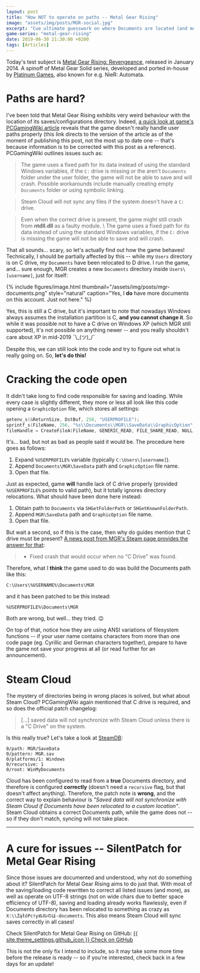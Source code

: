 ```yaml
---
layout: post
title: "How NOT to operate on paths -- Metal Gear Rising"
image: "assets/img/posts/MGR-social.jpg"
excerpt: "Cue ultimate guesswork on where Documents are located (and more)."
game-series: "metal-gear-rising"
date: 2019-06-30 21:30:00 +0200
tags: [Articles]
---
```


Today's test subject is [Metal Gear Rising: Revengeance](https://en.wikipedia.org/wiki/Metal_Gear_Rising:_Revengeance), released in January 2014.
A spinoff of Metal Gear Solid series, developed and ported in-house by [Platinum Games](https://www.platinumgames.com/), also known for e.g. NieR: Automata.

# Paths are hard?

I've been told that Metal Gear Rising exhibits very weird behaviour with the location of its saves/configurations directory.
Indeed, [a quick look at game's PCGamingWiki article](https://pcgamingwiki.com/w/index.php?title=Metal_Gear_Rising:_Revengeance&oldid=764289) reveals that the game doesn't really handle user paths properly
(this link directs to the version of the article as of the moment of publishing this post, not the most up to date one -- that's because information is to be corrected with this post as a reference).
PCGamingWiki outlines issues such as:

> <i class="fas fa-thumbs-down"></i> The game uses a fixed path for its data instead of using the standard Windows variables, if the `C:` drive is missing or the aren't `Documents` folder under the user folder,
> the game will not be able to save and will crash. Possible workarounds include manually creating empty `Documents` folder or using symbolic linking.

> <i class="fas fa-info-circle"></i> Steam Cloud will not sync any files if the system doesn't have a `C:` drive.

> <i class="fas fa-info-circle"></i> Even when the correct drive is present, the game might still crash from **ntdll.dll** as a faulty module. \\
> <i class="fas fa-thumbs-down"></i> The game uses a fixed path for its data instead of using the standard Windows variables, if the `C:` drive is missing the game will not be able to save and will crash.

That all sounds... scary, so let's actually find out how the game behaves! Technically, I should be partially affected by this -- while my `Users` directory is on C drive, my `Documents` have been relocated to D drive.
I run the game, and... sure enough, MGR creates a new `Documents` directory inside `Users\[username]`, just for itself:

{% include figures/image.html thumbnail="/assets/img/posts/mgr-documents.png" style="natural"
            caption="Yes, I **do** have more documents on this account. Just not here." %}

Yes, this is still a C drive, but it's important to note that nowadays Windows always assumes the installation partition is C, **and you cannot change it**.
So while it was possible not to have a C drive on Windows XP (which MGR still supported), it's not possible on anything newer -- and you really shouldn't care about XP in mid-2019 ¯\\\_(ツ)\_/¯

Despite this, we can still look into the code and try to figure out what is really going on. So, **let's do this!**

# Cracking the code open

It didn't take long to find code responsible for saving and loading. While every case is slightly different, they more or less all look like this code opening a `GraphicOption` file,
which stores all settings:
```c
getenv_s(&ReturnSize, DstBuf, 256, "USERPROFILE");
sprintf_s(FileName, 256, "%s\\Documents\\MGR\\SaveData\\GraphicOption", DstBuf);
fileHandle = CreateFileA(FileName, GENERIC_READ, FILE_SHARE_READ, NULL, OPEN_EXISTING, FILE_ATTRIBUTE_NORMAL, NULL);
```

It's... bad, but not as bad as people said it would be. The procedure here goes as follows:
1. Expand `%USERPROFILE%` variable (typically `C:\Users\[username]`).
2. Append `Documents\MGR\SaveData` path and `GraphicOption` file name.
3. Open that file.

Just as expected, game **will** handle lack of C drive properly (provided `%USERPROFILE%` points to valid path), but it totally ignores directory relocations.
What should have been done here instead:
1. Obtain path to `Documents` via `SHGetFolderPath` or `SHGetKnownFolderPath`.
2. Append `MGR\SaveData` path and `GraphicOption` file name.
3. Open that file.

But wait a second, so if this is the case, then why do guides mention that C drive must be present? [A news post from MGR's Steam page provides the answer for that](https://steamcommunity.com/games/235460/announcements/detail/1387412155878494752):
> - Fixed crash that would occur when no "C Drive" was found.

Therefore, what I **think** the game used to do was build the Documents path like this:
```
C:\Users\%USERNAME%\Documents\MGR
```
and it has been patched to be this instead:
```
%USERPROFILE%\Documents\MGR
```

Both are wrong, but well... they tried. 😉

On top of that, notice how they are using ANSI variations of filesystem functions -- if your user name contains characters from more than one code page (eg. Cyrillic and German characters together),
prepare to have the game not save your progress at all (or read further for an announcement).

# Steam Cloud

The mystery of directories being in wrong places is solved, but what about Steam Cloud? PCGamingWiki again mentioned that C drive is required, and so does the official patch changelog:
> [...] saved data will not synchronize with Steam Cloud unless there is a "C Drive" on the system.

Is this really true? Let's take a look at [SteamDB](https://steamdb.info/app/235460/ufs/):
```
0/path: MGR/SaveData
0/pattern: MGR.sav
0/platforms/1: Windows
0/recursive: 1
0/root: WinMyDocuments
```

Cloud has been configured to read from a **true** Documents directory, and therefore is configured **correctly** (doesn't need a `recursive` flag, but that doesn't affect anything).
Therefore, the patch note is **wrong**, and the correct way to explain behaviour is _"Saved data will not synchronize with Steam Cloud if Documents have been relocated to a custom location"_.
Steam Cloud obtains a correct Documents path, while the game does not -- so if they don't match, syncing will not take place.

***

# A cure for issues -- SilentPatch for Metal Gear Rising

Since those issues are documented and understood, why not do something about it? SilentPatch for Metal Gear Rising aims to do just that.
With most of the saving/loading code rewritten to correct all listed issues (and more), as well as operate on UTF-8 strings (not on wide chars due to better space efficiency of UTF-8),
saving and loading already works flawlessly, even if Documents directory has been relocated to something as crazy as `X:\\ŻąłóРстуぬねのは-documents`.
This also means Steam Cloud will sync saves correctly in all cases!

Check SilentPatch for Metal Gear Rising on GitHub:
<a href="https://github.com/CookiePLMonster/SilentPatchMGR" class="button github" target="_blank">{{ site.theme_settings.github_icon }} Check on GitHub</a>

This is not the only fix I intend to include, so it may take some more time before the release is ready -- so if you're interested, check back in a few days for an update!